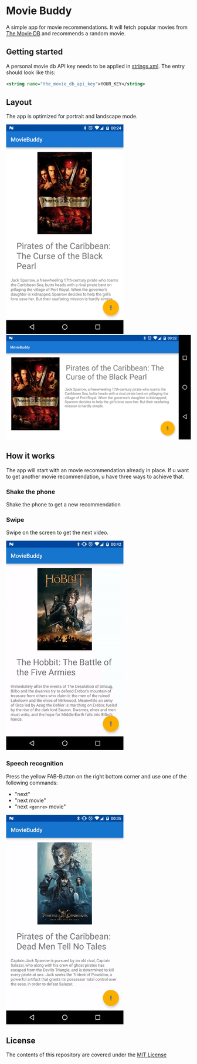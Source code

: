 # Movie Buddy
A simple app for movie recommendations. It will fetch popular movies from [The Movie DB](https://www.themoviedb.org/) and recommends a random movie.

## Getting started

A personal movie db API key needs to be applied in [strings.xml](app/src/main/res/values/strings.xml).
The entry should look like this: 
```xml
<string name="the_movie_db_api_key">YOUR_KEY</string>
```

## Layout
The app is optimized for portrait and landscape mode.

![Portrait](./doc/portrait.png) 
![Landscape](./doc/landscape.png)

## How it works
The app will start with an movie recommendation already in place. If u want to get another movie recommendation, u have three ways to achieve that.

### Shake the phone
Shake the phone to get a new recommendation

### Swipe
Swipe on the screen to get the next video.

![Swipe](./doc/swipe.gif)

### Speech recognition
Press the yellow FAB-Button on the right bottom corner and use one of the following commands:
+ "next"
+ "next movie"
+ "next ``<genre>`` movie"

![Speech recognition](./doc/speech-recognition.gif)

## License

The contents of this repository are covered under the [MIT License](LICENSE)